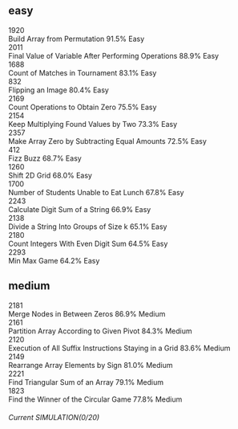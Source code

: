 ## easy
1920	  
Build Array from Permutation	91.5%	Easy	   
2011	   
Final Value of Variable After Performing Operations	88.9%	Easy	                          
1688	                
Count of Matches in Tournament	83.1%	Easy	                                   
832	                
Flipping an Image	80.4%	Easy	                    	 
2169	                    
Count Operations to Obtain Zero	75.5%	Easy	                                          
2154	                
Keep Multiplying Found Values by Two	73.3%	Easy	                  
2357	             
Make Array Zero by Subtracting Equal Amounts	72.5%	Easy	             
412	            
Fizz Buzz	68.7%	Easy	            
1260	          
Shift 2D Grid	68.0%	Easy	                             
1700	           
Number of Students Unable to Eat Lunch	67.8%	Easy	            
2243	         
Calculate Digit Sum of a String	66.9%	Easy	           
2138	            
Divide a String Into Groups of Size k	65.1%	Easy	         
2180	                     
Count Integers With Even Digit Sum	64.5%	Easy            	
2293	           
Min Max Game	64.2%	Easy        

## medium
2181	    
Merge Nodes in Between Zeros	86.9%	Medium	         
2161	          
Partition Array According to Given Pivot	84.3%	Medium	            
2120	               
Execution of All Suffix Instructions Staying in a Grid	83.6%	Medium	                 
2149	                   
Rearrange Array Elements by Sign	81.0%	Medium	            
2221	               
Find Triangular Sum of an Array	79.1%	Medium	       
1823	      
Find the Winner of the Circular Game	77.8%	Medium    
  
###### Current SIMULATION(0/20)  
